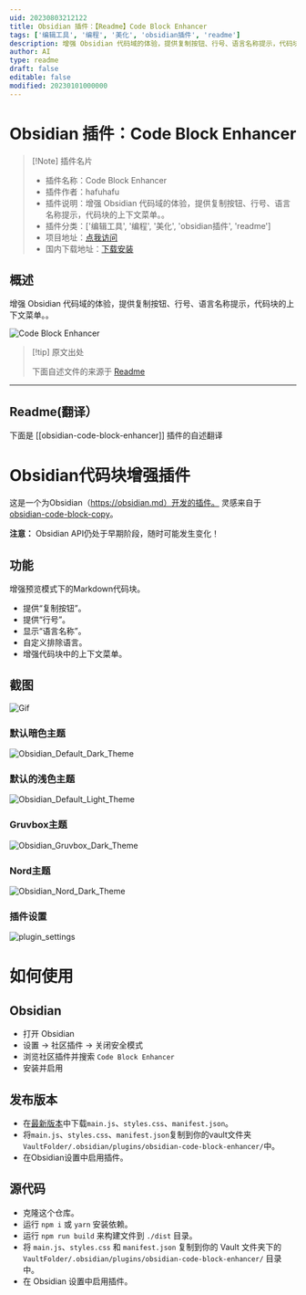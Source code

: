 ```yaml
---
uid: 20230803212122
title: Obsidian 插件：【Readme】Code Block Enhancer
tags: ['编辑工具', '编程', '美化', 'obsidian插件', 'readme']
description: 增强 Obsidian 代码域的体验，提供复制按钮、行号、语言名称提示，代码块的上下文菜单。。
author: AI
type: readme
draft: false
editable: false
modified: 20230101000000
---
```


# Obsidian 插件：Code Block Enhancer

> [!Note] 插件名片
> - 插件名称：Code Block Enhancer
> - 插件作者：hafuhafu
> - 插件说明：增强 Obsidian 代码域的体验，提供复制按钮、行号、语言名称提示，代码块的上下文菜单。。
> - 插件分类：['编辑工具', '编程', '美化', 'obsidian插件', 'readme']
> - 项目地址：[点我访问](https://github.com/nyable/obsidian-code-block-enhancer)
> - 国内下载地址：[下载安装](https://pkmer.cn/products/plugin/pluginMarket/?obsidian-code-block-enhancer)

## 概述

增强 Obsidian 代码域的体验，提供复制按钮、行号、语言名称提示，代码块的上下文菜单。。

![Code Block Enhancer](https://cdn.pkmer.cn/covers/obsidian-code-block-enhancer.png!pkmer)

> [!tip] 原文出处
> 
>下面自述文件的来源于 [Readme](https://ghproxy.net/https://raw.githubusercontent.com/nyable/obsidian-code-block-enhancer/master/README.md)
> 

---

## Readme(翻译）

下面是 [[obsidian-code-block-enhancer]] 插件的自述翻译



# Obsidian代码块增强插件

这是一个为Obsidian（https://obsidian.md）开发的插件。
灵感来自于[obsidian-code-block-copy](https://github.com/jdbrice/obsidian-code-block-copy)。

**注意：** Obsidian API仍处于早期阶段，随时可能发生变化！

## 功能
增强预览模式下的Markdown代码块。
* 提供“复制按钮”。
* 提供“行号”。
* 显示“语言名称”。
* 自定义排除语言。
* 增强代码块中的上下文菜单。

## 截图
![Gif](https://github.com/nyable/obsidian-code-block-enhancer/blob/master/screenshot/GIF.gif?raw=true)

### 默认暗色主题

![Obsidian_Default_Dark_Theme](https://github.com/nyable/obsidian-code-block-enhancer/blob/master/screenshot/Obsidian_Default_Dark_Theme.png?raw=true)

### 默认的浅色主题

![Obsidian_Default_Light_Theme](https://github.com/nyable/obsidian-code-block-enhancer/blob/master/screenshot/Obsidian_Default_Light_Theme.png?raw=true)

### Gruvbox主题
![Obsidian_Gruvbox_Dark_Theme](https://github.com/nyable/obsidian-code-block-enhancer/blob/master/screenshot/Obsidian_Gruvbox_Dark_Theme.png?raw=true)

### Nord主题
![Obsidian_Nord_Dark_Theme](https://github.com/nyable/obsidian-code-block-enhancer/blob/master/screenshot/Obsidian_Nord_Dark_Theme.png?raw=true)

### 插件设置
![plugin_settings](https://github.com/nyable/obsidian-code-block-enhancer/blob/master/screenshot/plugin_settings.png?raw=true)

# 如何使用

## Obsidian
- 打开 Obsidian
- 设置 -> 社区插件 -> 关闭安全模式
- 浏览社区插件并搜索 `Code Block Enhancer`
- 安装并启用

## 发布版本
- 在[最新版本](https://github.com/nyable/obsidian-code-block-enhancer/releases/latest)中下载`main.js`、`styles.css`、`manifest.json`。
- 将`main.js`、`styles.css`、`manifest.json`复制到你的vault文件夹`VaultFolder/.obsidian/plugins/obsidian-code-block-enhancer/`中。
- 在Obsidian设置中启用插件。

## 源代码
- 克隆这个仓库。
- 运行 `npm i` 或 `yarn` 安装依赖。
- 运行 `npm run build` 来构建文件到 `./dist` 目录。
- 将 `main.js`、`styles.css` 和 `manifest.json` 复制到你的 Vault 文件夹下的 `VaultFolder/.obsidian/plugins/obsidian-code-block-enhancer/` 目录中。
- 在 Obsidian 设置中启用插件。



